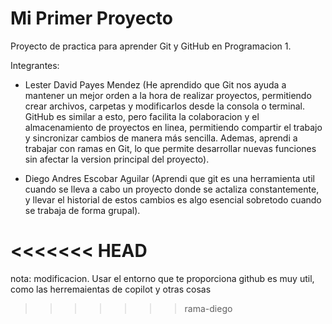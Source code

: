 # Mi Primer Proyecto

Proyecto de practica para aprender Git y GitHub en Programacion 1.

Integrantes:
- Lester David Payes Mendez (He aprendido que Git nos ayuda a mantener un mejor orden a la hora de realizar proyectos, permitiendo 
    crear archivos, carpetas y modificarlos desde la consola o terminal. GitHub es similar a esto, pero facilita
    la colaboracion y el almacenamiento de proyectos en linea, permitiendo compartir el trabajo y sincronizar 
    cambios de manera más sencilla. Ademas, aprendi a trabajar con ramas en Git, lo que permite desarrollar nuevas funciones
    sin afectar la version principal del proyecto).

- Diego Andres Escobar Aguilar (Aprendi que git es una herramienta util cuando se lleva a cabo un proyecto donde se actaliza
    constantemente, y llevar el historial de estos cambios es algo esencial sobretodo cuando se
    trabaja de forma grupal).

<<<<<<< HEAD
=======

nota: modificacion. Usar el entorno que te proporciona github es muy util, como las herremaientas de copilot
y otras cosas
>>>>>>> rama-diego
